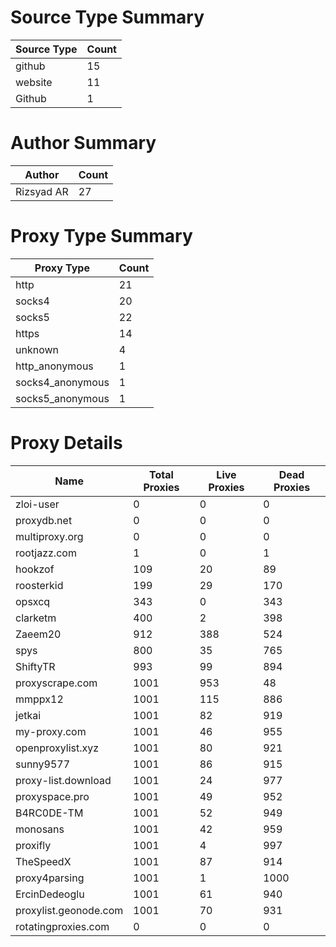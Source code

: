 # Source Type Summary

| Source Type | Count |
|-------------|-------|
| github | 15 |
| website | 11 |
| Github | 1 |


# Author Summary

| Author | Count |
|--------|-------|
| Rizsyad AR | 27 |


# Proxy Type Summary

| Proxy Type | Count |
|------------|-------|
| http | 21 |
| socks4 | 20 |
| socks5 | 22 |
| https | 14 |
| unknown | 4 |
| http_anonymous | 1 |
| socks4_anonymous | 1 |
| socks5_anonymous | 1 |


# Proxy Details

| Name | Total Proxies | Live Proxies | Dead Proxies |
|------|---------------|--------------|---------------|
| zloi-user | 0 | 0 | 0 |
| proxydb.net | 0 | 0 | 0 |
| multiproxy.org | 0 | 0 | 0 |
| rootjazz.com | 1 | 0 | 1 |
| hookzof | 109 | 20 | 89 |
| roosterkid | 199 | 29 | 170 |
| opsxcq | 343 | 0 | 343 |
| clarketm | 400 | 2 | 398 |
| Zaeem20 | 912 | 388 | 524 |
| spys | 800 | 35 | 765 |
| ShiftyTR | 993 | 99 | 894 |
| proxyscrape.com | 1001 | 953 | 48 |
| mmppx12 | 1001 | 115 | 886 |
| jetkai | 1001 | 82 | 919 |
| my-proxy.com | 1001 | 46 | 955 |
| openproxylist.xyz | 1001 | 80 | 921 |
| sunny9577 | 1001 | 86 | 915 |
| proxy-list.download | 1001 | 24 | 977 |
| proxyspace.pro | 1001 | 49 | 952 |
| B4RC0DE-TM | 1001 | 52 | 949 |
| monosans | 1001 | 42 | 959 |
| proxifly | 1001 | 4 | 997 |
| TheSpeedX | 1001 | 87 | 914 |
| proxy4parsing | 1001 | 1 | 1000 |
| ErcinDedeoglu | 1001 | 61 | 940 |
| proxylist.geonode.com | 1001 | 70 | 931 |
| rotatingproxies.com | 0 | 0 | 0 |
